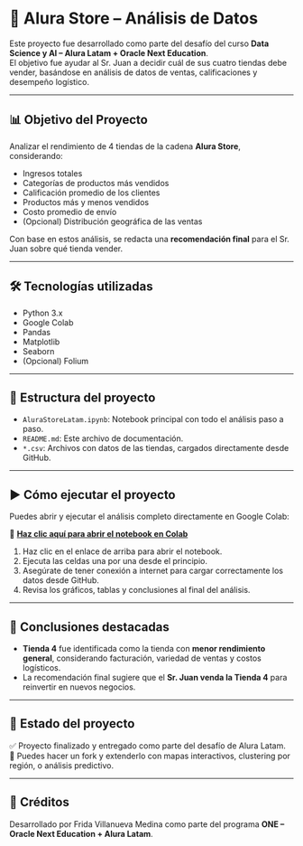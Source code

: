 # 🏪 Alura Store – Análisis de Datos

Este proyecto fue desarrollado como parte del desafío del curso **Data Science y AI – Alura Latam + Oracle Next Education**.  
El objetivo fue ayudar al Sr. Juan a decidir cuál de sus cuatro tiendas debe vender, basándose en análisis de datos de ventas, calificaciones y desempeño logístico.

---

## 📊 Objetivo del Proyecto

Analizar el rendimiento de 4 tiendas de la cadena **Alura Store**, considerando:

- Ingresos totales
- Categorías de productos más vendidos
- Calificación promedio de los clientes
- Productos más y menos vendidos
- Costo promedio de envío
- (Opcional) Distribución geográfica de las ventas

Con base en estos análisis, se redacta una **recomendación final** para el Sr. Juan sobre qué tienda vender.

---

## 🛠️ Tecnologías utilizadas

- Python 3.x
- Google Colab
- Pandas
- Matplotlib
- Seaborn
- (Opcional) Folium

---

## 📁 Estructura del proyecto

- `AluraStoreLatam.ipynb`: Notebook principal con todo el análisis paso a paso.
- `README.md`: Este archivo de documentación.
- `*.csv`: Archivos con datos de las tiendas, cargados directamente desde GitHub.

---

## ▶️ Cómo ejecutar el proyecto

Puedes abrir y ejecutar el análisis completo directamente en Google Colab:

🔗 **[Haz clic aquí para abrir el notebook en Colab](https://colab.research.google.com/drive/1o5Ct4WwDAG7zYORWzhuM69Tqkhw1xAIg)**

1. Haz clic en el enlace de arriba para abrir el notebook.
2. Ejecuta las celdas una por una desde el principio.
3. Asegúrate de tener conexión a internet para cargar correctamente los datos desde GitHub.
4. Revisa los gráficos, tablas y conclusiones al final del análisis.

---

## 🧠 Conclusiones destacadas

- **Tienda 4** fue identificada como la tienda con **menor rendimiento general**, considerando facturación, variedad de ventas y costos logísticos.
- La recomendación final sugiere que el **Sr. Juan venda la Tienda 4** para reinvertir en nuevos negocios.

---

## 📍 Estado del proyecto

✅ Proyecto finalizado y entregado como parte del desafío de Alura Latam.  
🔁 Puedes hacer un fork y extenderlo con mapas interactivos, clustering por región, o análisis predictivo.

---

## 🤝 Créditos

Desarrollado por Frida Villanueva Medina como parte del programa **ONE – Oracle Next Education + Alura Latam**.
